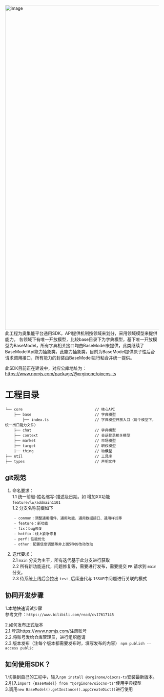 <img width="1060" alt="image" src="https://user-images.githubusercontent.com/8328012/201800690-9f5e989e-4ed3-4817-85b9-b594ac89fd31.png">  
此工程为奥集能平台通用SDK，API提供机制按领域来划分，采用领域模型来提供能力。  
各领域下有唯一开放模型，比较base目录下为字典模型，基下唯一开放模型为BaseModel，所有字典相关接口均由BaseModel来提供，此类继续了BaseModelApi能力抽象类，此能力抽象类，目前为BaseModel提供原子性后台请求调用接口，所有能力的封装由BaseModel进行粘合并统一提供。    


此SDK目前正在建设中，对应公库地址为：https://www.npmjs.com/package/@orginone/oiocns-ts

# 工程目录

```
└── core                                 // 核心API
    ├── base                             // 字典模型
        ├── index.ts                     // 字典模型开放入口（每个模型下，统一出口能力文件）
    ├── chat                             // 字典模型
    ├── context                          // 会话登录相关模型
    ├── market                           // 市场模型
    ├── target                           // 职权模型
    ├── thing                            // 物模型    	 
├── util                                 // 工具库
├── types                                // 声明文件
```

## git规范

1. 命名要求：  
   1.1 统一前缀-姓名缩写-描述及日期。如 增加XX功能 `feature/lw/addmain1101`  
   1.2 分支名称前缀如下  
````
    - common：调整通用组件、通用功能、通用数据接口、通用样式等  
    - feature：新功能  
    - fix：bug修复  
    - hotfix：线上紧急修复  
    - perf：性能优化  
    - other：配置信息调整等非上面5种的改动改动  
````

2. 迭代要求：  
   2.1 `main` 分支为主干，所有迭代基于此分支进行获取  
   2.2 所有新功能迭代，问题修复等，需要进行发布，需要提交 `PR` 请求到 `main` 分支。  
   2.3 待系统上线后会拉出 `test` ,后续迭代与 `ISSUE`中问题进行关联的模式  


## 协同开发步骤

1.本地快速调试步骤  
    参考文件：`https://www.bilibili.com/read/cv17617145`

2.如何发布正式版本  
 2.1.登录https://www.npmjs.com/注册账号  
 2.2.将账号发给仓库管理员，进行组织邀请  
 2.3.版本发布（注每个版本都需要发布时，填写发布的内容）
`npm publish --access public`

## 如何使用SDK？  
1.切换到自己的工程中，输入`npm install @orginone/oiocns-ts`安装最新版本。  
2.引入`import {BaseModel} from "@orginone/oiocns-ts"`使用字典模型  
3.调用`new BaseModel().getInstance().appCreateDict()`进行使用  


